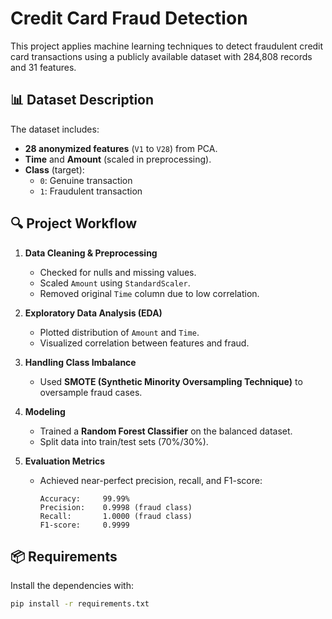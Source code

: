 # Credit Card Fraud Detection

This project applies machine learning techniques to detect fraudulent credit card transactions using a publicly available dataset with 284,808 records and 31 features.

## 📊 Dataset Description

The dataset includes:
- **28 anonymized features** (`V1` to `V28`) from PCA.
- **Time** and **Amount** (scaled in preprocessing).
- **Class** (target):  
  - `0`: Genuine transaction  
  - `1`: Fraudulent transaction

## 🔍 Project Workflow

1. **Data Cleaning & Preprocessing**
   - Checked for nulls and missing values.
   - Scaled `Amount` using `StandardScaler`.
   - Removed original `Time` column due to low correlation.

2. **Exploratory Data Analysis (EDA)**
   - Plotted distribution of `Amount` and `Time`.
   - Visualized correlation between features and fraud.

3. **Handling Class Imbalance**
   - Used **SMOTE (Synthetic Minority Oversampling Technique)** to oversample fraud cases.

4. **Modeling**
   - Trained a **Random Forest Classifier** on the balanced dataset.
   - Split data into train/test sets (70%/30%).

5. **Evaluation Metrics**
   - Achieved near-perfect precision, recall, and F1-score:
     ```
     Accuracy:     99.99%
     Precision:    0.9998 (fraud class)
     Recall:       1.0000 (fraud class)
     F1-score:     0.9999
     ```

## 📦 Requirements

Install the dependencies with:

```bash
pip install -r requirements.txt
